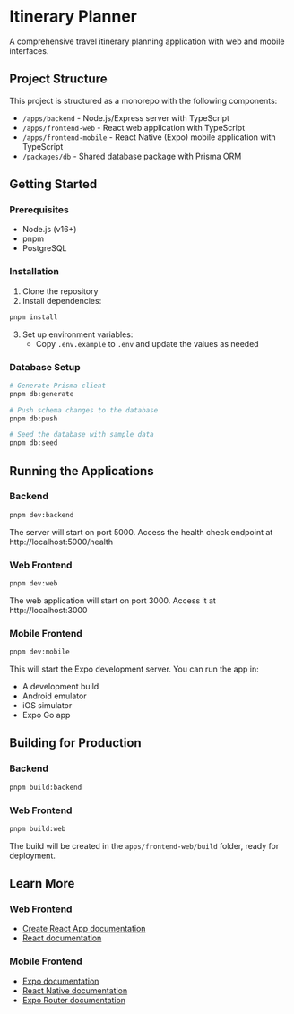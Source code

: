 # Itinerary Planner

A comprehensive travel itinerary planning application with web and mobile interfaces.

## Project Structure

This project is structured as a monorepo with the following components:

- `/apps/backend` - Node.js/Express server with TypeScript
- `/apps/frontend-web` - React web application with TypeScript
- `/apps/frontend-mobile` - React Native (Expo) mobile application with TypeScript
- `/packages/db` - Shared database package with Prisma ORM

## Getting Started

### Prerequisites

- Node.js (v16+)
- pnpm
- PostgreSQL

### Installation

1. Clone the repository
2. Install dependencies:

```bash
pnpm install
```

3. Set up environment variables:
   - Copy `.env.example` to `.env` and update the values as needed

### Database Setup

```bash
# Generate Prisma client
pnpm db:generate

# Push schema changes to the database
pnpm db:push

# Seed the database with sample data
pnpm db:seed
```

## Running the Applications

### Backend

```bash
pnpm dev:backend
```

The server will start on port 5000. Access the health check endpoint at http://localhost:5000/health

### Web Frontend

```bash
pnpm dev:web
```

The web application will start on port 3000. Access it at http://localhost:3000

### Mobile Frontend

```bash
pnpm dev:mobile
```

This will start the Expo development server. You can run the app in:
- A development build
- Android emulator
- iOS simulator
- Expo Go app

## Building for Production

### Backend

```bash
pnpm build:backend
```

### Web Frontend

```bash
pnpm build:web
```

The build will be created in the `apps/frontend-web/build` folder, ready for deployment.

## Learn More

### Web Frontend

- [Create React App documentation](https://facebook.github.io/create-react-app/docs/getting-started)
- [React documentation](https://reactjs.org/)

### Mobile Frontend

- [Expo documentation](https://docs.expo.dev/)
- [React Native documentation](https://reactnative.dev/)
- [Expo Router documentation](https://docs.expo.dev/router/introduction)
